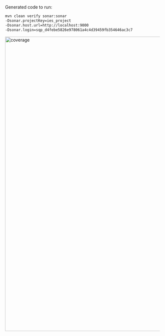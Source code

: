 Generated code to run:

```bash
mvn clean verify sonar:sonar
-Dsonar.projectKey=ies_project
-Dsonar.host.url=http://localhost:9000
-Dsonar.login=sqp_d4febe5826e978061a4c4d39459fb354646ac3c7
```

<img width="959" alt="coverage" src="https://user-images.githubusercontent.com/98337993/228897815-865d6756-6bc7-43ca-98dc-26bedddc6ba5.png">